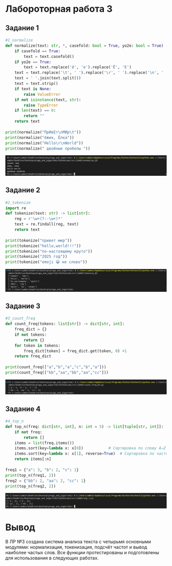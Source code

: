 # Лабороторная работа 3

## Задание 1

```python
#1_normalize
def normalize(text: str, *, casefold: bool = True, yo2e: bool = True) -> str:
    if casefold == True:
        text = text.casefold()
    if yo2e == True:
        text = text.replace('ё', 'е').replace('Ё', 'Е')
    text = text.replace('\t', ' ').replace('\r', ' ').replace('\n', ' ')
    text = ' '.join(text.split())
    text = text.strip()
    if text is None:
        raise ValueError
    if not isinstance(text, str):
        raise TypeError
    if len(text) == 0:
        return ""
    return text

print(normalize("ПрИвЕт\nМИр\t"))
print(normalize("ёжик, Ёлка"))
print(normalize("Hello\r\nWorld"))
print(normalize(" двойные пробелы "))
```
![Картинка 1](../../images/normalize_output.png)

## Задание 2

```python
#2_tokenize
import re
def tokenize(text: str) -> list[str]:
    reg = r'\w+(?:-\w+)*'
    text = re.findall(reg, text)
    return text

print(tokenize("привет мир"))
print(tokenize("hello,world!!!"))
print(tokenize("по-настоящему круто"))
print(tokenize("2025 год"))
print(tokenize("emoji 😀 не слово"))
```
![Картинка 2](./images/tokenize_output.png)

## Задание 3

```python
#3_count_freq
def count_freq(tokens: list[str]) -> dict[str, int]:
    freq_dict = {}
    if not tokens:
        return {}
    for token in tokens:
        freq_dict[token] = freq_dict.get(token, 0) +1
    return freq_dict

print(count_freq(["a","b","a","c","b","a"]))
print(count_freq(["bb","aa","bb","aa","cc"]))
```
![Картинка 3](./images/count_freq_output.png)

## Задание 4

```python
#4_top_n
def top_n(freq: dict[str, int], n: int = 5) -> list[tuple[str, int]]:
    if not freq:
        return []
    items = list(freq.items())
    items.sort(key=lambda x: x[0])           # Сортировка по слову A→Z
    items.sort(key=lambda x: x[1], reverse=True)  # Сортировка по частоте 9→0
    return items[:n]

freq1 = {"a": 3, "b": 2, "c": 1}
print(top_n(freq1, 2))
freq2 = {"bb": 2, "aa": 2, "cc": 1}
print(top_n(freq2, 2))
```
![Картинка 4](./images/top_n_output.png)
# Вывод
В ЛР №3 создана система анализа текста с четырьмя основными модулями: нормализация, токенизация, подсчёт частот и вывод наиболее частых слов. Все функции протестированы и подготовлены для использования в следующих работах.

